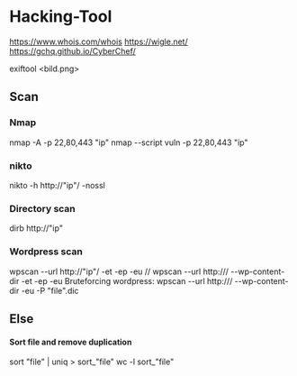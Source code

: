 ﻿# Hacking-Tool
https://www.whois.com/whois
https://wigle.net/
https://gchq.github.io/CyberChef/

exiftool <bild.png>

## Scan
### Nmap
nmap -A -p 22,80,443 "ip"
nmap --script vuln -p 22,80,443 "ip"
### nikto
nikto -h http://"ip"/ -nossl
### Directory scan
dirb http://"ip"
### Wordpress scan
wpscan --url http://"ip"/ -et -ep -eu // wpscan --url http://<ip>/ --wp-content-dir -et -ep -eu
Bruteforcing wordpress:
  wpscan --url http://<ip>/ --wp-content-dir -eu -P "file".dic
  
## Else

#### Sort file and remove duplication
sort "file" | uniq > sort_"file"
wc -l sort_"file"
